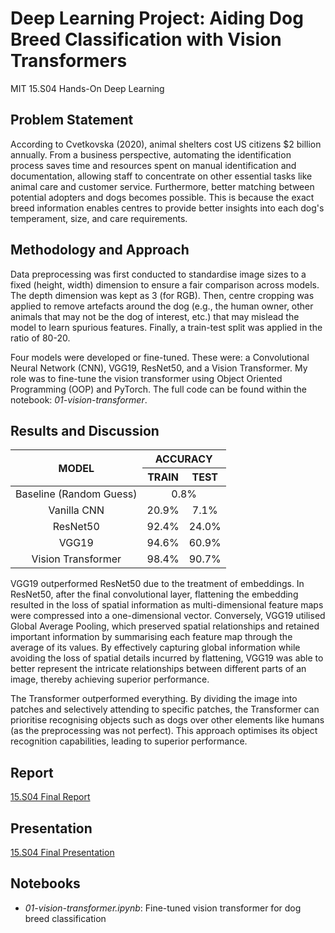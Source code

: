 # Deep Learning Project: Aiding Dog Breed Classification with Vision Transformers
MIT 15.S04 Hands-On Deep Learning

## Problem Statement
According to Cvetkovska (2020), animal shelters cost US citizens $2 billion annually. From a business perspective, automating the identification process saves time and resources spent on manual identification and documentation, allowing staff to concentrate on other essential tasks like animal care and customer service. Furthermore, better matching between potential adopters and dogs becomes possible. This is because the exact breed information enables centres to provide better insights into each dog's temperament, size, and care requirements.

## Methodology and Approach
Data preprocessing was first conducted to standardise image sizes to a fixed (height, width) dimension to ensure a fair comparison across models. The depth dimension was kept as 3 (for RGB). Then, centre cropping was applied to remove artefacts around the dog (e.g., the human owner, other animals that may not be the dog of interest, etc.) that may mislead the model to learn spurious features. Finally, a train-test split was applied in the ratio of 80-20.

Four models were developed or fine-tuned. These were: a Convolutional Neural Network (CNN), VGG19, ResNet50, and a Vision Transformer. My role was to fine-tune the vision transformer using Object Oriented Programming (OOP) and PyTorch. The full code can be found within the notebook: *01-vision-transformer*.

## Results and Discussion
<table>
  <thead>
    <tr>
      <th rowspan="2" style="text-align:center">MODEL</th>
      <th colspan="2" style="text-align:center">ACCURACY</th>
    </tr>
    <tr>
      <th style="text-align:center">TRAIN</th>
      <th style="text-align:center">TEST</th>
    </tr>
  </thead>
  <tbody>
    <tr>
      <td style="text-align:center">Baseline (Random Guess)</td>
      <td colspan="2" style="text-align:center">0.8%</td>
    </tr>
    <tr>
      <td style="text-align:center">Vanilla CNN</td>
      <td style="text-align:center">20.9%</td>
      <td style="text-align:center">7.1%</td>
    </tr>
    <tr>
      <td style="text-align:center">ResNet50</td>
      <td style="text-align:center">92.4%</td>
      <td style="text-align:center">24.0%</td>
    </tr>
    <tr>
      <td style="text-align:center">VGG19</td>
      <td style="text-align:center">94.6%</td>
      <td style="text-align:center">60.9%</td>
    </tr>
    <tr>
      <td style="text-align:center">Vision Transformer</td>
      <td style="text-align:center">98.4%</td>
      <td style="text-align:center">90.7%</td>
    </tr>
  </tbody>
</table>

VGG19 outperformed ResNet50 due to the treatment of embeddings. In ResNet50, after the final convolutional layer, flattening the embedding resulted in the loss of spatial information as multi-dimensional feature maps were compressed into a one-dimensional vector. Conversely, VGG19 utilised Global Average Pooling, which preserved spatial relationships and retained important information by summarising each feature map through the average of its values. By effectively capturing global information while avoiding the loss of spatial details incurred by flattening, VGG19 was able to better represent the intricate relationships between different parts of an image, thereby achieving superior performance.

The Transformer outperformed everything. By dividing the image into patches and selectively attending to specific patches, the Transformer can prioritise recognising objects such as dogs over other elements like humans (as the preprocessing was not perfect). This approach optimises its object recognition capabilities, leading to superior performance.

## Report
[15.S04 Final Report](./deep-learning-final-report.pdf)

## Presentation
[15.S04 Final Presentation](./deep-learning-ppt.pptx)

## Notebooks
- *01-vision-transformer.ipynb*: Fine-tuned vision transformer for dog breed classification
